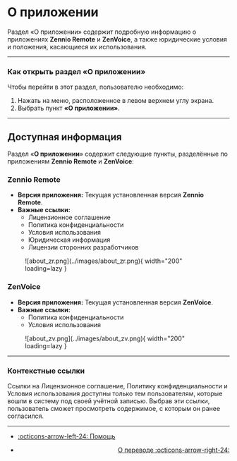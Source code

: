 # О приложении

Раздел «О приложении» содержит подробную информацию о приложениях **Zennio Remote** и **ZenVoice**, а также юридические условия и положения, касающиеся их использования.

------

### Как открыть раздел «О приложении»

Чтобы перейти в этот раздел, пользователю необходимо:

  1. Нажать на меню, расположенное в левом верхнем углу экрана.
  2. Выбрать пункт **«О приложении»**.

------

## Доступная информация

Раздел «**О приложении**» содержит следующие пункты, разделённые по приложениям **Zennio Remote** и **ZenVoice**:

### Zennio Remote

  - **Версия приложения:** Текущая установленная версия **Zennio Remote**.
  - **Важные ссылки:**
    - Лицензионное соглашение
    - Политика конфиденциальности
    - Условия использования
    - Юридическая информация
    - Лицензии сторонних разработчиков

<figure markdown>
![about_zr.png](../images/about_zr.png){ width="200" loading=lazy }
</figure>

### ZenVoice

  - **Версия приложения:** Текущая установленная версия **ZenVoice**.
  - **Важные ссылки:**
    - Политика конфиденциальности
    - Условия использования

<figure markdown>
![about_zv.png](../images/about_zv.png){ width="200" loading=lazy }  
</figure>

------

### Контекстные ссылки

Ссылки на Лицензионное соглашение, Политику конфиденциальности и Условия использования доступны только тем пользователям, которые вошли в систему под своей учётной записью. Выбрав эти ссылки, пользователь сможет просмотреть содержимое, с которым он ранее согласился.

------

<div class="grid cards" markdown>

- <div class="card" style="text-align: left;">

    [:octicons-arrow-left-24: Помощь](/help/)

- <div class="card" style="text-align: right;">
  
    [О переводе :octicons-arrow-right-24:](/help/translation/)

</div></div></div>

